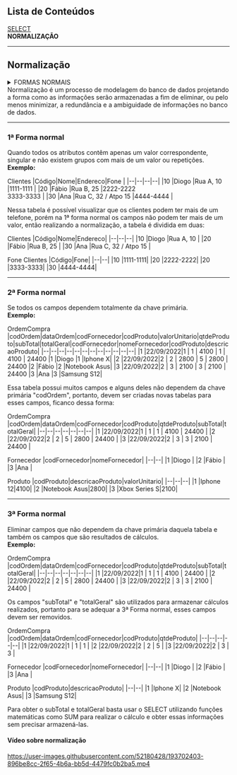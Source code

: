 ##  Lista de Conteúdos
[SELECT](./README.md)<br />
**NORMALIZAÇÃO**

---

##  Normalização
<details>
<summary>
FORMAS NORMAIS
</summary>

&emsp;&emsp;[1ª FORMA NORMAL](#1ª-forma-normal)</br>
&emsp;&emsp;[2ª FORMA NORMAL](#2ª-forma-normal)</br>
&emsp;&emsp;[3ª FORMA NORMAL](#3ª-forma-normal)</br>

</details>
Normalização é um processo de modelagem do banco de dados projetando a forma como as informações serão armazenadas a fim de eliminar, ou pelo menos minimizar, a redundância e a ambiguidade de informações no banco de dados.

---

### 1ª Forma normal

Quando todos os atributos contêm apenas um valor correspondente, singular e não existem grupos com mais de um valor ou repetições.<br />
**Exemplo:**

Clientes
|Código|Nome|Endereco|Fone |
|--|--|--|--|
|10 |Diogo |Rua A, 10 |1111-1111 |
|20 |Fábio |Rua B, 25 |2222-2222<br/> 3333-3333 |
|30 |Ana |Rua C, 32 / Atpo 15 |4444-4444 |

Nessa tabela é possível visualizar que os clientes podem ter mais de um telefone, porém na 1ª forma normal os campos não podem ter mais de um valor, então realizando a normalização, a tabela é dividida em duas:

Clientes
|Código|Nome|Endereco|
|--|--|--|
|10 |Diogo |Rua A, 10 |
|20 |Fábio |Rua B, 25 |
|30 |Ana |Rua C, 32 / Atpo 15 |

Fone Clientes
|Código|Fone|
|--|--|
|10 |1111-1111|
|20 |2222-2222|
|20 |3333-3333|
|30 |4444-4444|

---

### 2ª Forma normal

Se todos os campos dependem totalmente da chave primária.<br />
**Exemplo:**

OrdemCompra
|codOrdem|dataOrdem|codFornecedor|codProduto|valorUnitario|qtdeProduto|subTotal|totalGeral|codFornecedor|nomeFornecedor|codProduto|descricaoProduto|
|--|--|--|--|--|--|--|--|--|--|--|--|
|1 |22/09/2022|1 | 1 | 4100 | 1 | 4100 | 24400 |1 |Diogo |1 |Iphone X|
|2 |22/09/2022|2 | 2 | 2800 | 5 | 2800 | 24400 |2 |Fábio |2 |Notebook Asus|
|3 |22/09/2022|2 | 3 | 2100 | 3 | 2100 | 24400 |3 |Ana |3 |Samsung S12|

Essa tabela possui muitos campos e alguns deles não dependem da chave primária "codOrdem", portanto, devem ser criadas novas tabelas para esses campos, ficanco dessa forma:

OrdemCompra
|codOrdem|dataOrdem|codFornecedor|codProduto|qtdeProduto|subTotal|totalGeral|
|--|--|--|--|--|--|--|
|1 |22/09/2022|1 | 1 | 1 | 4100 | 24400 |
|2 |22/09/2022|2 | 2 | 5 | 2800 | 24400 |
|3 |22/09/2022|2 | 3 | 3 | 2100 | 24400 |

Fornecedor
|codFornecedor|nomeFornecedor|
|--|--|
|1 |Diogo |
|2 |Fábio |
|3 |Ana |

Produto
|codProduto|descricaoProduto|valorUnitario|
|--|--|--|
|1 |Iphone 12|4100|
|2 |Notebook Asus|2800|
|3 |Xbox Series S|2100|

---

### 3ª Forma normal

Eliminar campos que não dependem da chave primária daquela tabela e também os campos que são resultados de cálculos.<br />
**Exemplo:**

OrdemCompra
|codOrdem|dataOrdem|codFornecedor|codProduto|qtdeProduto|subTotal|totalGeral|
|--|--|--|--|--|--|--|
|1 |22/09/2022|1 | 1 | 1 | 4100 | 24400 |
|2 |22/09/2022|2 | 2 | 5 | 2800 | 24400 |
|3 |22/09/2022|2 | 3 | 3 | 2100 | 24400 |

Os campos "subTotal" e "totalGeral" são utilizados para armazenar cálculos realizados, portanto para se adequar a 3ª Forma normal, esses campos devem ser removidos.

OrdemCompra
|codOrdem|dataOrdem|codFornecedor|codProduto|qtdeProduto|
|--|--|--|--|--|
|1 |22/09/2022|1 | 1 | 1 |
|2 |22/09/2022|2 | 2 | 5 |
|3 |22/09/2022|2 | 3 | 3 |

Fornecedor
|codFornecedor|nomeFornecedor|
|--|--|
|1 |Diogo |
|2 |Fábio |
|3 |Ana |

Produto
|codProduto|descricaoProduto|
|--|--|
|1 |Iphone X|
|2 |Notebook Asus|
|3 |Samsung S12|

Para obter o subTotal e totalGeral basta usar o SELECT utilizando funções matemáticas como SUM para realizar o cálculo e obter essas informações sem precisar armazená-las.

#### Vídeo sobre normalização

https://user-images.githubusercontent.com/52180428/193702403-896be8cc-2f65-4b6a-bb5d-4479fc0b2ba5.mp4
